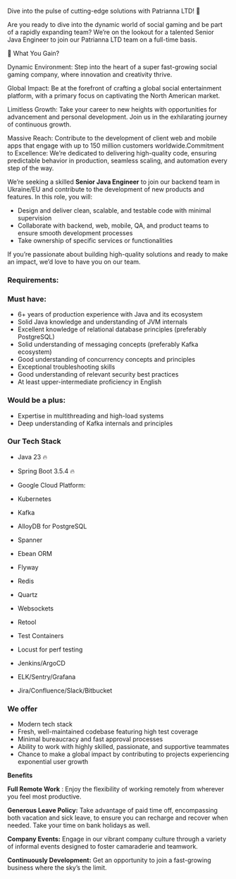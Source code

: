 Dive into the pulse of cutting-edge solutions with Patrianna LTD! 🚀

Are you ready to dive into the dynamic world of social gaming and be part of a
rapidly expanding team? We’re on the lookout for a talented Senior Java
Engineer to join our Patrianna LTD team on a full-time basis.

🌟 What You Gain?

Dynamic Environment: Step into the heart of a super fast-growing social gaming
company, where innovation and creativity thrive.

Global Impact: Be at the forefront of crafting a global social entertainment
platform, with a primary focus on captivating the North American market.

Limitless Growth: Take your career to new heights with opportunities for
advancement and personal development. Join us in the exhilarating journey of
continuous growth.

Massive Reach: Contribute to the development of client web and mobile apps
that engage with up to 150 million customers worldwide.Commitment to
Excellence: We’re dedicated to delivering high-quality code, ensuring
predictable behavior in production, seamless scaling, and automation every
step of the way.

We’re seeking a skilled **Senior Java Engineer** to join our backend team in
Ukraine/EU and contribute to the development of new products and features. In
this role, you will:

  * Design and deliver clean, scalable, and testable code with minimal supervision
  * Collaborate with backend, web, mobile, QA, and product teams to ensure smooth development processes
  * Take ownership of specific services or functionalities

If you’re passionate about building high-quality solutions and ready to make
an impact, we’d love to have you on our team.

### **Requirements:**

### **Must have:**

  * 6+ years of production experience with Java and its ecosystem
  * Solid Java knowledge and understanding of JVM internals
  * Excellent knowledge of relational database principles (preferably PostgreSQL)
  * Solid understanding of messaging concepts (preferably Kafka ecosystem)
  * Good understanding of concurrency concepts and principles
  * Exceptional troubleshooting skills
  * Good understanding of relevant security best practices
  * At least upper-intermediate proficiency in English

### **Would be a plus:**

  * Expertise in multithreading and high-load systems
  * Deep understanding of Kafka internals and principles

### **Our Tech Stack**

  * Java 23 🔥
  * Spring Boot 3.5.4 🔥
  * Google Cloud Platform:  

  * Kubernetes
  * Kafka
  * AlloyDB for PostgreSQL
  * Spanner

  * Ebean ORM
  * Flyway
  * Redis
  * Quartz
  * Websockets
  * Retool
  * Test Containers
  * Locust for perf testing
  * Jenkins/ArgoCD
  * ELK/Sentry/Grafana
  * Jira/Confluence/Slack/Bitbucket

### **We offer**

  * Modern tech stack
  * Fresh, well-maintained codebase featuring high test coverage
  * Minimal bureaucracy and fast approval processes
  * Ability to work with highly skilled, passionate, and supportive teammates
  * Chance to make a global impact by contributing to projects experiencing exponential user growth

**Benefits**

**Full Remote Work** : Enjoy the flexibility of working remotely from wherever
you feel most productive.

**Generous Leave Policy:** Take advantage of paid time off, encompassing both
vacation and sick leave, to ensure you can recharge and recover when needed.
Take your time on bank holidays as well.

**Company Events:** Engage in our vibrant company culture through a variety of
informal events designed to foster camaraderie and teamwork.

**Continuously Development:** Get an opportunity to join a fast-growing
business where the sky’s the limit.